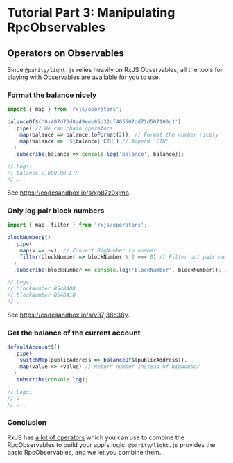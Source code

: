 # Tutorial Part 3: Manipulating RpcObservables

## Operators on Observables

Since `@parity/light.js` relies heavily on RxJS Observables, all the tools for playing with Observables are available for you to use.

### Format the balance nicely

```javascript
import { map } from 'rxjs/operators';

balanceOf$('0x407d73d8a49eeb85d32cf465507dd71d507100c1')
  .pipe( // We can chain operators
    map(balance => balance.toFormat(2)), // Format the number nicely
    map(balance => `${balance} ETH`) // Append 'ETH'
  )
  .subscribe(balance => console.log('balance', balance));

// Logs:
// balance 2,000.00 ETH
// ...
```

See https://codesandbox.io/s/xp87z0xjmo.

### Only log pair block numbers

```javascript
import { map, filter } from 'rxjs/operators';

blockNumber$()
  .pipe(
    map(v => +v), // Convert BigNumber to number
    filter(blockNumber => blockNumber % 2 === 0) // Filter out pair numbers
  )
  .subscribe(blockNumber => console.log('blockNumber', blockNumber)); // Same as before, log the result

// Logs:
// blockNumber 8548408
// blockNumber 8548410
// ...
```

See https://codesandbox.io/s/v37j38o38y.

### Get the balance of the current account

```javascript
defaultAccount$()
  .pipe(
    switchMap(publicAddress => balanceOf$(publicAddress)),
    map(value => +value) // Return number instead of BigNumber
  )
  .subscribe(console.log);

// Logs:
// 2
// ...
```

### Conclusion

RxJS has [a lot of operators](http://reactivex.io/documentation/operators.html) which you can use to combine the RpcObservables to build your app's logic. `@parity/light.js` provides the basic RpcObservables, and we let you combine them.
